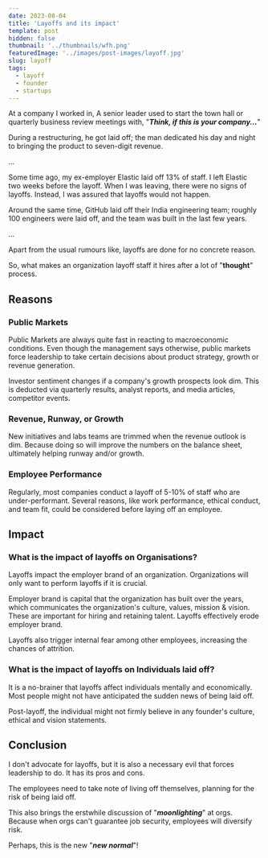 ```yaml
---
date: 2023-08-04
title: 'Layoffs and its impact'
template: post
hidden: false
thumbnail: '../thumbnails/wfh.png'
featuredImage: '../images/post-images/layoff.jpg'
slug: layoff
tags:
  - layoff
  - founder
  - startups
---
```


At a company I worked in, A senior leader used to start the town hall or quarterly business review meetings with, "**_Think, if this is your company..._**" 

During a restructuring, he got laid off; the man dedicated his day and night to bringing the product to seven-digit revenue. 

...

Some time ago, my ex-employer Elastic laid off 13% of staff. I left Elastic two weeks before the layoff. When I was leaving, there were no signs of layoffs. Instead, I was assured that layoffs would not happen. 

Around the same time, GitHub laid off their  India engineering team; roughly 100 engineers were laid off, and the team was built in the last few years. 

...

Apart from the usual rumours like, layoffs are done for no concrete reason. 

So, what makes an organization layoff staff it hires after a lot of "**thought**" process. 

## Reasons

### Public Markets

Public Markets are always quite fast in reacting to macroeconomic conditions. Even though the management says otherwise, public markets force leadership to take certain decisions about product strategy, growth or revenue generation. 

Investor sentiment changes if a company's growth prospects look dim. This is deducted via quarterly results, analyst reports, and media articles, competitor events.   

### Revenue, Runway, or Growth

New initiatives and labs teams are trimmed when the revenue outlook is dim. Because doing so will improve the numbers on the balance sheet, ultimately helping runway and/or growth.

### Employee Performance

Regularly, most companies conduct a layoff of 5-10% of staff who are under-performant. Several reasons, like work performance, ethical conduct, and team fit, could be considered before laying off an employee. 

## Impact

### What is the impact of layoffs on Organisations?

Layoffs impact the employer brand of an organization. Organizations will only want to perform layoffs if it is crucial. 

Employer brand is capital that the organization has built over the years, which communicates the organization's culture, values, mission & vision. These are important for hiring and retaining talent. Layoffs effectively erode employer brand.

Layoffs also trigger internal fear among other employees, increasing the chances of attrition. 

### What is the impact of layoffs on Individuals laid off?

It is a no-brainer that layoffs affect individuals mentally and economically. Most people might not have anticipated the sudden news of being laid off.

Post-layoff, the individual might not firmly believe in any founder's culture, ethical and vision statements. 

## Conclusion

I don't advocate for layoffs, but it is also a necessary evil that forces leadership to do. It has its pros and cons. 

The employees need to take note of living off themselves, planning for the risk of being laid off. 

This also brings the erstwhile discussion of "**_moonlighting_**" at orgs. Because when orgs can't guarantee job security, employees will diversify risk. 

Perhaps, this is the new "**_new normal_**"!